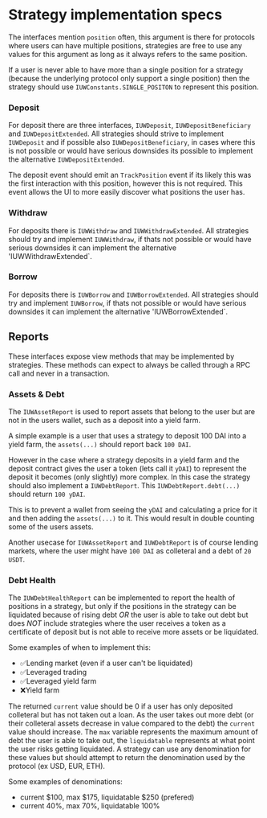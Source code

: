 # Strategy implementation specs
The interfaces mention `position` often, this argument is there for protocols where users can have multiple positions, strategies are free to use any values for this argument as long as it always refers to the same position.

If a user is never able to have more than a single position for a strategy (because the underlying protocol only support a single position) then the strategy should use `IUWConstants.SINGLE_POSITON` to represent this position.

### Deposit
For deposit there are three interfaces, `IUWDeposit`, `IUWDepositBeneficiary` and `IUWDepositExtended`. All strategies should strive to implement `IUWDeposit` and if possible also `IUWDepositBeneficiary`, in cases where this is not possible or would have serious downsides its possible to implement the alternative `IUWDepositExtended`.

The deposit event should emit an `TrackPosition` event if its likely this was the first interaction with this position, however this is not required. This event allows the UI to more easily discover what positions the user has.

### Withdraw
For deposits there is `IUWWithdraw` and `IUWWithdrawExtended`. All strategies should try and implement `IUWWithdraw`, if thats not possible or would have serious downsides it can implement the alternative 'IUWWithdrawExtended`.

### Borrow
For deposits there is `IUWBorrow` and `IUWBorrowExtended`. All strategies should try and implement `IUWBorrow`, if thats not possible or would have serious downsides it can implement the alternative 'IUWBorrowExtended`.

## Reports
These interfaces expose view methods that may be implemented by strategies. These methods can expect to always be called through a RPC call and never in a transaction.

### Assets & Debt
The `IUWAssetReport` is used to report assets that belong to the user but are not in the users wallet, such as a deposit into a yield farm. 

A simple example is a user that uses a strategy to deposit 100 DAI into a yield farm, the `assets(...)` should report back `100 DAI`.

However in the case where a strategy deposits in a yield farm and the deposit contract gives the user a token (lets call it `yDAI`) to represent the deposit it becomes (only slightly) more complex. In this case the strategy should also implement a `IUWDebtReport`.
This `IUWDebtReport.debt(...)` should return `100 yDAI`.

This is to prevent a wallet from seeing the `yDAI` and calculating a price for it and then adding the `assets(...)` to it. This would result in double counting some of the users assets.

Another usecase for `IUWAssetReport` and `IUWDebtReport` is of course lending markets, where the user might have `100 DAI` as colleteral and a debt of `20 USDT`.

### Debt Health
The `IUWDebtHealthReport` can be implemented to report the health of positions in a strategy, but only if the positions in the strategy can be liquidated because of rising debt *OR* the user is able to take out debt but does *NOT* include strategies where the user receives a token as a certificate of deposit but is not able to receive more assets or be liquidated. 

Some examples of when to implement this:
- ✅Lending market (even if a user can't be liquidated)
- ✅Leveraged trading
- ✅Leveraged yield farm
- ❌Yield farm

The returned `current` value should be 0 if a user has only deposited colleteral but has not taken out a loan. As the user takes out more debt (or their colleteral assets decrease in value compared to the debt) the `current` value should increase. The `max` variable represents the maximum amount of debt the user is able to take out, the `liquidatable` represents at what point the user risks getting liquidated. A strategy can use any denomination for these values but should attempt to return the denomination used by the protocol (ex USD, EUR, ETH).

Some examples of denominations:
- current $100, max $175, liquidatable $250 (prefered)
- current 40%, max 70%, liquidatable 100%
